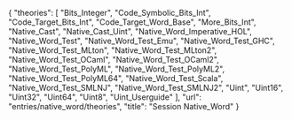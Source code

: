 {
    "theories": [
        "Bits_Integer",
        "Code_Symbolic_Bits_Int",
        "Code_Target_Bits_Int",
        "Code_Target_Word_Base",
        "More_Bits_Int",
        "Native_Cast",
        "Native_Cast_Uint",
        "Native_Word_Imperative_HOL",
        "Native_Word_Test",
        "Native_Word_Test_Emu",
        "Native_Word_Test_GHC",
        "Native_Word_Test_MLton",
        "Native_Word_Test_MLton2",
        "Native_Word_Test_OCaml",
        "Native_Word_Test_OCaml2",
        "Native_Word_Test_PolyML",
        "Native_Word_Test_PolyML2",
        "Native_Word_Test_PolyML64",
        "Native_Word_Test_Scala",
        "Native_Word_Test_SMLNJ",
        "Native_Word_Test_SMLNJ2",
        "Uint",
        "Uint16",
        "Uint32",
        "Uint64",
        "Uint8",
        "Uint_Userguide"
    ],
    "url": "entries/native_word/theories",
    "title": "Session Native_Word"
}
